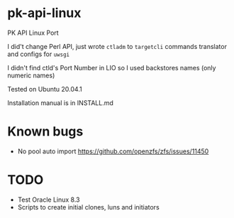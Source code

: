 # pk-api-linux
PK API Linux Port

I did't change Perl API, just wrote `ctladm` to `targetcli` commands translator and configs for `uwsgi`

I didn't find ctld's Port Number in LIO so I used backstores names (only numeric names)

Tested on Ubuntu 20.04.1

Installation manual is in INSTALL.md

# Known bugs

- No pool auto import
https://github.com/openzfs/zfs/issues/11450
    
# TODO

- Test Oracle Linux 8.3
- Scripts to create initial clones, luns and initiators
